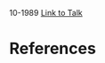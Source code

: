 

10-1989
[Link to Talk](https://www.churchofjesuschrist.org/study/general-conference/1989/10/sunday-morning-session?lang=eng)



# References
